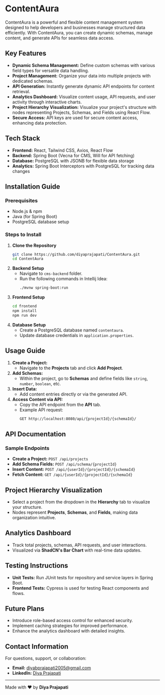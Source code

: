 # ContentAura

ContentAura is a powerful and flexible content management system designed to help developers and businesses manage structured data efficiently. With ContentAura, you can create dynamic schemas, manage content, and generate APIs for seamless data access.

## Key Features
- **Dynamic Schema Management:** Define custom schemas with various field types for versatile data handling.
- **Project Management:** Organize your data into multiple projects with dedicated schemas.
- **API Generation:** Instantly generate dynamic API endpoints for content retrieval.
- **Analytics Dashboard:** Visualize content usage, API requests, and user activity through interactive charts.
- **Project Hierarchy Visualization:** Visualize your project's structure with nodes representing Projects, Schemas, and Fields using React Flow.
- **Secure Access:** API keys are used for secure content access, enhancing data protection.

## Tech Stack
- **Frontend:** React, Tailwind CSS, Axios, React Flow
- **Backend:** Spring Boot (Vecna for CMS, Will for API fetching)
- **Database:** PostgreSQL with JSONB for flexible data storage
- **Analytics:** Spring Boot Interceptors with PostgreSQL for tracking data changes

## Installation Guide
### Prerequisites
- Node.js & npm
- Java (for Spring Boot)
- PostgreSQL database setup

### Steps to Install
1. **Clone the Repository**
   ```bash
   git clone https://github.com/diyaprajapati/ContentAura.git
   cd ContentAura
   ```
2. **Backend Setup**
   - Navigate to `cms-backend` folder.
   - Run the following commands in Intellij Idea:
     ```bash
     ./mvnw spring-boot:run
     ```
3. **Frontend Setup**
   ```bash
   cd frontend
   npm install
   npm run dev
   ```
4. **Database Setup**
   - Create a PostgreSQL database named `contentaura`.
   - Update database credentials in `application.properties`.

## Usage Guide
1. **Create a Project:**
   - Navigate to the **Projects** tab and click **Add Project**.
2. **Add Schemas:**
   - Within the project, go to **Schemas** and define fields like `string`, `number`, `boolean`, etc.
3. **Insert Data:**
   - Add content entries directly or via the generated API.
4. **Access Content via API:**
   - Copy the API endpoint from the **API** tab.
   - Example API request:
     ```bash
     GET http://localhost:8080/api/{projectId}/{schemaId}/
     ```

## API Documentation
### Sample Endpoints
- **Create a Project:** `POST /api/projects`
- **Add Schema Fields:** `POST /api/schema/{projectId}`
- **Insert Content:** `POST /api/{userId}/{projectId}/{schemaId}`
- **Fetch Content:** `GET /api/{userId}/{projectId}/{schemaId}`

## Project Hierarchy Visualization
- Select a project from the dropdown in the **Hierarchy** tab to visualize your structure.
- Nodes represent **Projects**, **Schemas**, and **Fields**, making data organization intuitive.

## Analytics Dashboard
- Track total projects, schemas, API requests, and user interactions.
- Visualized via **ShadCN's Bar Chart** with real-time data updates.

## Testing Instructions
- **Unit Tests:** Run JUnit tests for repository and service layers in Spring Boot.
- **Frontend Tests:** Cypress is used for testing React components and flows.

## Future Plans
- Introduce role-based access control for enhanced security.
- Implement caching strategies for improved performance.
- Enhance the analytics dashboard with detailed insights.

## Contact Information
For questions, support, or collaboration:
- **Email:** diyabprajapati2005@gmail.com
- **LinkedIn:** [Diya Prajapati](www.linkedin.com/in/diya-prajapati-453858267)

---
Made with ❤️ by **Diya Prajapati**

